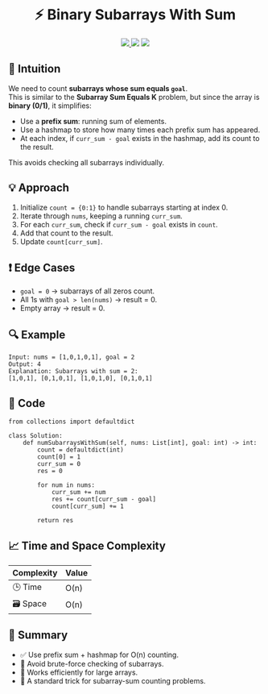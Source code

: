 <h1 align="center">⚡ Binary Subarrays With Sum</h1>

<p align="center">
  <a href="https://leetcode.com/problems/binary-subarrays-with-sum/">
    <img src="https://img.shields.io/badge/LeetCode-Binary%20Subarrays%20With%20Sum-brightgreen?logo=leetcode&style=flat-square" />
  </a>
  <img src="https://img.shields.io/badge/Difficulty-Medium-orange?style=flat-square" />
  <img src="https://img.shields.io/badge/Category-Prefix%20Sum%2C%20HashMap%2C%20Sliding%20Window-blueviolet?style=flat-square" />
</p>

## 🧠 Intuition

We need to count **subarrays whose sum equals `goal`**.  
This is similar to the **Subarray Sum Equals K** problem, but since the array is **binary (0/1)**, it simplifies:
- Use a **prefix sum**: running sum of elements.
- Use a hashmap to store how many times each prefix sum has appeared.
- At each index, if `curr_sum - goal` exists in the hashmap, add its count to the result.

This avoids checking all subarrays individually.

## 💡 Approach

1. Initialize `count = {0:1}` to handle subarrays starting at index 0.  
2. Iterate through `nums`, keeping a running `curr_sum`.  
3. For each `curr_sum`, check if `curr_sum - goal` exists in `count`.  
4. Add that count to the result.  
5. Update `count[curr_sum]`.  

## ❗ Edge Cases

- `goal = 0` → subarrays of all zeros count.  
- All 1s with `goal > len(nums)` → result = 0.  
- Empty array → result = 0.  

## 🔍 Example

```
Input: nums = [1,0,1,0,1], goal = 2
Output: 4
Explanation: Subarrays with sum = 2:
[1,0,1], [0,1,0,1], [1,0,1,0], [0,1,0,1]
```

## 🧾 Code

```
from collections import defaultdict

class Solution:
    def numSubarraysWithSum(self, nums: List[int], goal: int) -> int:
        count = defaultdict(int)
        count[0] = 1
        curr_sum = 0
        res = 0

        for num in nums:
            curr_sum += num
            res += count[curr_sum - goal]
            count[curr_sum] += 1

        return res
```

## 📈 Time and Space Complexity

| Complexity | Value |
|------------|--------|
| 🕒 Time     | O(n)   |
| 🗃️ Space    | O(n)   |


## 📌 Summary

- ✅ Use prefix sum + hashmap for O(n) counting.
- 🔄 Avoid brute-force checking of subarrays.
- 🚀 Works efficiently for large arrays.
- 🧠 A standard trick for subarray-sum counting problems.
